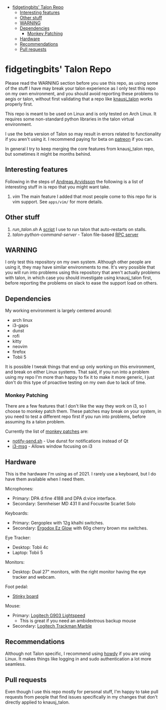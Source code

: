 <!-- vim-markdown-toc GFM -->

* [fidgetingbits' Talon Repo](#fidgetingbits-talon-repo)
    * [Interesting features](#interesting-features)
    * [Other stuff](#other-stuff)
    * [WARNING](#warning)
    * [Dependencies](#dependencies)
        * [Monkey Patching](#monkey-patching)
    * [Hardware](#hardware)
    * [Recommendations](#recommendations)
    * [Pull requests](#pull-requests)

<!-- vim-markdown-toc -->

# fidgetingbits' Talon Repo

Please read the WARNING section before you use this repo, as using some of
the stuff I have may break your talon experience as I only test this repo on my
own environment, and you should avoid reporting these problems to aegis or
talon, without first validating that a repo like
[knausj_talon](https://github.com/knausj85/knausj_talon) works properly first.

This repo is meant to be used on Linux and is only tested on Arch Linux. It
requires some non-standard python libraries in the talon virtual environment.

I use the beta version of Talon so may result in errors related to
functionality if you aren't using it. I recommend paying for beta on
[patreon](https://www.patreon.com/join/lunixbochs?) if you can.

In general I try to keep merging the core features from knausj_talon repo, but
sometimes it might be months behind.

## Interesting features

Following in the steps of [Andreas
Arvidsson](https://github.com/AndreasArvidsson/andreas-talon) the following is
a list of interesting stuff in is repo that you might want take.

1. *vim* The main feature I added that most people come to this repo for is vim support.
See `apps/vim/` for more details.

## Other stuff

1. *run_talon.sh* A [script](https://gist.github.com/fidgetingbits/cfc1699da2e8a60533db6c4cfdf390c3) I use to run talon that auto-restarts on stalls. 
2. *talon-python-command-server* - Talon file-based [RPC server](https://github.com/fidgetingbits/talon-python-command-server)

## WARNING

I only test this repository on my own system. Although other people are using
it, they may have similar environments to me. It's very possible that you will
run into problems using this repository that aren't actually problems with
talon, in which case you should investigate using knausj_talon first, before
reporting the problems on slack to ease the support load on others.

## Dependencies

My working environment is largely centered around:

- arch linux
- i3-gaps
- dunst
- rofi
- kitty
- neovim
- firefox
- Tobii 5

It is possible I tweak things that end up only working on this environment, and
break on either Linux systems. That said, if you run into a problem using my
repo I'm more than happy to fix it to make it more generic, I just don't do
this type of proactive testing on my own due to lack of time.

### Monkey Patching

There are a few features that I don't like the way they work on i3, so I choose
to monkey patch them. These patches may break on your system, in you need to
test a different repo first if you run into problems, before assuming its
a talon problem.

Currently the list of [monkey
patches](https://github.com/fidgetingbits/knausj_talon/blob/master/monkey/monkey_patching.py)
are:

- [notify-send.sh](https://github.com/vlevit/notify-send.sh) - Use dunst for notifications instead of Qt
- [i3-msg](https://build.i3wm.org/docs/i3-msg.html) - Allows window focusing on i3

## Hardware

This is the hardware I'm using as of 2021. I rarely use a keyboard, but I do
have them available when I need them.

Microphones:

- Primary: DPA d:fine 4188 and DPA d:vice interface.
- Secondary: Sennheiser MD 431 II and Focusrite Scarlet Solo

Keyboards:

- Primary: Gergoplex with 12g khalhi switches.
- Secondary: [Ergodox Ez Glow](https://ergodox-ez.com/pages/ergodox-ez-keyboard) with 60g cherry brown mx switches.

Eye Tracker:

- Desktop: Tobii 4c
- Laptop: Tobii 5

Monitors:

- Desktop: Dual 27" monitors, with the right monitor having the eye tracker and webcam.

Foot pedal:

- [Stinky board](https://web.archive.org/web/20160531205704/http://stinkyboard.com/)

Mouse:
- Primary: [Logitech G903 Lightspeed](https://www.logitechg.com/en-us/products/gaming-mice/g903-hero-wireless-gaming-mouse.910-005670.html)
    - This is great if you need an ambidextrous backup mouse
- Secondary: [Logitech Trackman Marble](https://www.logitech.com/assets/51557/bossa-trackman-marble.pdf)

## Recommendations

Although not Talon specific, I recommend using
[howdy](https://wiki.archlinux.org/title/Howdy) if you are using Linux. It
makes things like logging in and sudo authentication a lot more seamless.

## Pull requests

Even though I use this repo mostly for personal stuff, I'm happy to take pull
requests from people that find issues specifically in my changes that don't
directly applied to knausj_talon.
